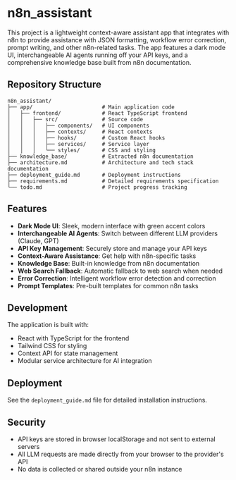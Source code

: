 # n8n_assistant
This project is a lightweight context-aware assistant app that integrates with n8n to provide assistance with JSON formatting, workflow error correction, prompt writing, and other n8n-related tasks. The app features a dark mode UI, interchangeable AI agents running off your API keys, and a comprehensive knowledge base built from n8n documentation.
## Repository Structure

```
n8n_assistant/
├── app/                      # Main application code
│   ├── frontend/             # React TypeScript frontend
│   │   ├── src/              # Source code
│   │   │   ├── components/   # UI components
│   │   │   ├── contexts/     # React contexts
│   │   │   ├── hooks/        # Custom React hooks
│   │   │   ├── services/     # Service layer
│   │   │   └── styles/       # CSS and styling
├── knowledge_base/           # Extracted n8n documentation
├── architecture.md           # Architecture and tech stack documentation
├── deployment_guide.md       # Deployment instructions
├── requirements.md           # Detailed requirements specification
└── todo.md                   # Project progress tracking
```

## Features

- **Dark Mode UI**: Sleek, modern interface with green accent colors
- **Interchangeable AI Agents**: Switch between different LLM providers (Claude, GPT)
- **API Key Management**: Securely store and manage your API keys
- **Context-Aware Assistance**: Get help with n8n-specific tasks
- **Knowledge Base**: Built-in knowledge from n8n documentation
- **Web Search Fallback**: Automatic fallback to web search when needed
- **Error Correction**: Intelligent workflow error detection and correction
- **Prompt Templates**: Pre-built templates for common n8n tasks

## Development

The application is built with:

- React with TypeScript for the frontend
- Tailwind CSS for styling
- Context API for state management
- Modular service architecture for AI integration

## Deployment

See the `deployment_guide.md` file for detailed installation instructions.

## Security

- API keys are stored in browser localStorage and not sent to external servers
- All LLM requests are made directly from your browser to the provider's API
- No data is collected or shared outside your n8n instance
